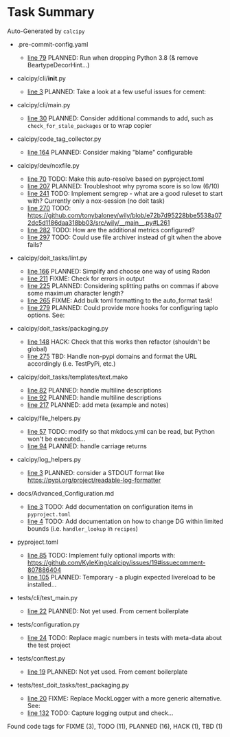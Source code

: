 # Task Summary

Auto-Generated by `calcipy`

- .pre-commit-config.yaml
    - [line  79](https://github.com/KyleKing/calcipy/blame/6481b2dfcf9d25ae5d6681f149d3132e479db497/.pre-commit-config.yaml#L79) PLANNED: Run when dropping Python 3.8 (& remove BeartypeDecorHint...)

- calcipy/cli/__init__.py
    - [line   3](https://github.com/KyleKing/calcipy/blame/91236083605413540509f142ff80dd7aae3fd513/calcipy/cli/__init__.py#L3) PLANNED: Take a look at a few useful issues for cement:

- calcipy/cli/main.py
    - [line  30](https://github.com/KyleKing/calcipy/blame/91236083605413540509f142ff80dd7aae3fd513/calcipy/cli/main.py#L30) PLANNED: Consider additional commands to add, such as `check_for_stale_packages` or to wrap copier

- calcipy/code_tag_collector.py
    - [line 164](https://github.com/KyleKing/calcipy/blame/0000000000000000000000000000000000000000/calcipy/code_tag_collector.py#L164) PLANNED: Consider making "blame" configurable

- calcipy/dev/noxfile.py
    - [line  70](https://github.com/KyleKing/calcipy/blame/004df806a85aa9d1a6d0bbb5ab5b1f98ac263a3f/calcipy/dev/noxfile.py#L70)    TODO: Make this auto-resolve based on pyproject.toml
    - [line 207](https://github.com/KyleKing/calcipy/blame/00b23574c32a95ce0a469cfafa3c0e05e0c8288b/calcipy/dev/noxfile.py#L207) PLANNED: Troubleshoot why pyroma score is so low (6/10)
    - [line 241](https://github.com/KyleKing/calcipy/blame/2822d0915aa092e099ccf31bc480c47dc2fb42a6/calcipy/dev/noxfile.py#L241)    TODO: Implement semgrep - what are a good ruleset to start with? Currently only a nox-session (no doit task)
    - [line 270](https://github.com/KyleKing/calcipy/blame/16463ec8d6dcd828106df039a41ac82dc5726790/calcipy/dev/noxfile.py#L270)    TODO: https://github.com/tonybaloney/wily/blob/e72b7d95228bbe5538a072dc5d1186daa318bb03/src/wily/__main__.py#L261
    - [line 282](https://github.com/KyleKing/calcipy/blame/29459cfa64e77c2ee291c522230094d84f3ad647/calcipy/dev/noxfile.py#L282)    TODO: How are the additional metrics configured?
    - [line 297](https://github.com/KyleKing/calcipy/blame/16463ec8d6dcd828106df039a41ac82dc5726790/calcipy/dev/noxfile.py#L297)    TODO: Could use file archiver instead of git when the above fails?

- calcipy/doit_tasks/lint.py
    - [line 166](https://github.com/KyleKing/calcipy/blame/b7f0f8d3b2a6c659511d690a1125a101c3945de8/calcipy/doit_tasks/lint.py#L166) PLANNED: Simplify and choose one way of using Radon
    - [line 211](https://github.com/KyleKing/calcipy/blame/d82749caea6a7882737a26dd5b6cad33fa32eecb/calcipy/doit_tasks/lint.py#L211)   FIXME: Check for errors in output
    - [line 225](https://github.com/KyleKing/calcipy/blame/f51fc70c2f237deef0d039c2a1f616ff1b901427/calcipy/doit_tasks/lint.py#L225) PLANNED: Considering splitting paths on commas if above some maximum character length?
    - [line 265](https://github.com/KyleKing/calcipy/blame/f51fc70c2f237deef0d039c2a1f616ff1b901427/calcipy/doit_tasks/lint.py#L265)   FIXME: Add bulk toml formatting to the auto_format task!
    - [line 279](https://github.com/KyleKing/calcipy/blame/f51fc70c2f237deef0d039c2a1f616ff1b901427/calcipy/doit_tasks/lint.py#L279) PLANNED: Could provide more hooks for configuring taplo options. See:

- calcipy/doit_tasks/packaging.py
    - [line 148](https://github.com/KyleKing/calcipy/blame/bbf19e63cbe0fc891dc76d686d7e113fa15be4ab/calcipy/doit_tasks/packaging.py#L148)    HACK: Check that this works then refactor (shouldn't be global)
    - [line 275](https://github.com/KyleKing/calcipy/blame/adaf2a6b09bfaa1cd4c55792fadf1ea0adeacd76/calcipy/doit_tasks/packaging.py#L275)     TBD: Handle non-pypi domains and format the URL accordingly (i.e. TestPyPi, etc.)

- calcipy/doit_tasks/templates/text.mako
    - [line  82](https://github.com/KyleKing/calcipy/blame/b0da1f50be6f40a8b083056c96b96e989449610f/calcipy/doit_tasks/templates/text.mako#L82) PLANNED: handle multiline descriptions
    - [line  92](https://github.com/KyleKing/calcipy/blame/b0da1f50be6f40a8b083056c96b96e989449610f/calcipy/doit_tasks/templates/text.mako#L92) PLANNED: handle multiline descriptions
    - [line 217](https://github.com/KyleKing/calcipy/blame/b0da1f50be6f40a8b083056c96b96e989449610f/calcipy/doit_tasks/templates/text.mako#L217) PLANNED: add meta (example and notes)

- calcipy/file_helpers.py
    - [line  57](https://github.com/KyleKing/calcipy/blame/6379b222573bd879001f6677b9dfd16f48735acc/calcipy/file_helpers.py#L57)    TODO: modify so that mkdocs.yml can be read, but Python won't be executed...
    - [line  94](https://github.com/KyleKing/calcipy/blame/5e085724fff76d1ffb95a36ebd14448f1aa342d2/calcipy/file_helpers.py#L94) PLANNED: handle carriage returns

- calcipy/log_helpers.py
    - [line   3](https://github.com/KyleKing/calcipy/blame/d459ba077570bce60b39233c1c771359a4c14316/calcipy/log_helpers.py#L3) PLANNED: consider a STDOUT format like https://pypi.org/project/readable-log-formatter

- docs/Advanced_Configuration.md
    - [line   3](https://github.com/KyleKing/calcipy/blame/d459ba077570bce60b39233c1c771359a4c14316/docs/Advanced_Configuration.md#L3)    TODO: Add documentation on configuration items in `pyproject.toml`
    - [line   4](https://github.com/KyleKing/calcipy/blame/d459ba077570bce60b39233c1c771359a4c14316/docs/Advanced_Configuration.md#L4)    TODO: Add documentation on how to change DG within limited bounds (i.e. `handler_lookup` in `recipes`)

- pyproject.toml
    - [line  85](https://github.com/KyleKing/calcipy/blame/561583f54114efa41dec220bba6a8fb7ae0af80b/pyproject.toml#L85)    TODO: Implement fully optional imports with: https://github.com/KyleKing/calcipy/issues/19#issuecomment-807886404
    - [line 105](https://github.com/KyleKing/calcipy/blame/442d6ed00a9bfd5300b8ea6a7d010b879cde068a/pyproject.toml#L105) PLANNED: Temporary - a plugin expected livereload to be installed...

- tests/cli/test_main.py
    - [line  22](https://github.com/KyleKing/calcipy/blame/21c5b446fca11d83dce8d2daedc2027c3d58b221/tests/cli/test_main.py#L22) PLANNED: Not yet used. From cement boilerplate

- tests/configuration.py
    - [line  24](https://github.com/KyleKing/calcipy/blame/bf8f76f6cceec3f782ff4eb57a68febc5bc314db/tests/configuration.py#L24)    TODO: Replace magic numbers in tests with meta-data about the test project

- tests/conftest.py
    - [line  19](https://github.com/KyleKing/calcipy/blame/21c5b446fca11d83dce8d2daedc2027c3d58b221/tests/conftest.py#L19) PLANNED: Not yet used. From cement boilerplate

- tests/test_doit_tasks/test_packaging.py
    - [line  20](https://github.com/KyleKing/calcipy/blame/b0da1f50be6f40a8b083056c96b96e989449610f/tests/test_doit_tasks/test_packaging.py#L20)   FIXME: Replace MockLogger with a more generic alternative. See:
    - [line 132](https://github.com/KyleKing/calcipy/blame/f5ae6a5d029efa6cbc7ad6d26f2f61c6e28427f2/tests/test_doit_tasks/test_packaging.py#L132)    TODO: Capture logging output and check...

Found code tags for FIXME (3), TODO (11), PLANNED (16), HACK (1), TBD (1)

<!-- calcipy:skip_tags -->
